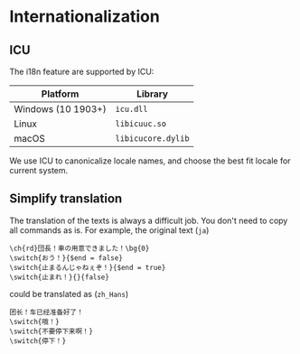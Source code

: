 # Internationalization
## ICU
The i18n feature are supported by ICU:

| Platform           | Library            |
| ------------------ | ------------------ |
| Windows (10 1903+) | `icu.dll`          |
| Linux              | `libicuuc.so`      |
| macOS              | `libicucore.dylib` |

We use ICU to canonicalize locale names, and choose the best fit locale for current system.

## Simplify translation
The translation of the texts is always a difficult job. You don't need to copy all commands as is.
For example, the original text (`ja`)
``` ignore
\ch{rd}団長！車の用意できました！\bg{0}
\switch{おう！}{$end = false}
\switch{止まるんじゃねぇぞ！}{$end = true}
\switch{止まれ！}{}{false}
```
could be translated as (`zh_Hans`)
``` ignore
团长！车已经准备好了！
\switch{哦！}
\switch{不要停下来啊！}
\switch{停下！}
```
